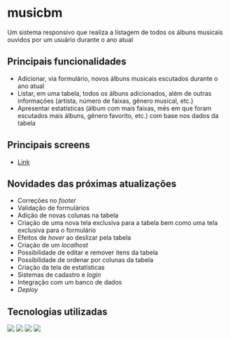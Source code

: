 # musicbm
Um sistema responsivo que realiza a listagem de todos os álbuns musicais ouvidos por um usuário durante o ano atual

## Principais funcionalidades
- Adicionar, via formulário, novos álbuns musicais escutados durante o ano atual
- Listar, em uma tabela, todos os álbuns adicionados, além de outras informações (artista, número de faixas, gênero musical, etc.)
- Apresentar estatísticas (álbum com mais faixas, mês em que foram escutados mais álbuns, gênero favorito, etc.) com base nos dados da tabela

## Principais screens
- [Link](github.com/humbertobarbosa/musicbm)

## Novidades das próximas atualizações
- Correções no _footer_
- Validação de formulários
- Adição de novas colunas na tabela
- Criação de uma nova tela exclusiva para a tabela bem como uma tela exclusiva para o formulário
- Efeitos de _hover_ ao deslizar pela tabela
- Criação de um _localhost_
- Possibilidade de editar e remover itens da tabela
- Possibilidade de ordenar por colunas da tabela
- Criação da tela de estatísticas
- Sistemas de cadastro e _login_
- Integração com um banco de dados
- _Deploy_

## Tecnologias utilizadas
![](https://img.shields.io/badge/HTML5-E34F26?style=for-the-badge&logo=html5&logoColor=white)
![](https://img.shields.io/badge/CSS-239120?&style=for-the-badge&logo=css3&logoColor=white)
![](https://img.shields.io/badge/Bootstrap-563D7C?style=for-the-badge&logo=bootstrap&logoColor=white)
![](https://img.shields.io/badge/JavaScript-F7DF1E?style=for-the-badge&logo=javascript&logoColor=black)
